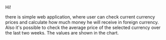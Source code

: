 Hi!

there is simple web application, where user can check current currency prices and calculate how much money he will receive in foreign currency. 
Also it's possible to check the average price of the selected currency over the last two weeks. The values are shown in the chart.
